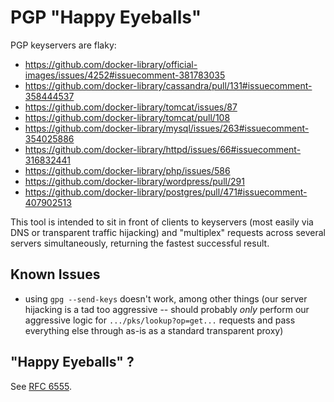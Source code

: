 # PGP "Happy Eyeballs"

PGP keyservers are flaky:

- https://github.com/docker-library/official-images/issues/4252#issuecomment-381783035
- https://github.com/docker-library/cassandra/pull/131#issuecomment-358444537
- https://github.com/docker-library/tomcat/issues/87
- https://github.com/docker-library/tomcat/pull/108
- https://github.com/docker-library/mysql/issues/263#issuecomment-354025886
- https://github.com/docker-library/httpd/issues/66#issuecomment-316832441
- https://github.com/docker-library/php/issues/586
- https://github.com/docker-library/wordpress/pull/291
- https://github.com/docker-library/postgres/pull/471#issuecomment-407902513

This tool is intended to sit in front of clients to keyservers (most easily via DNS or transparent traffic hijacking) and "multiplex" requests across several servers simultaneously, returning the fastest successful result.

## Known Issues

- using `gpg --send-keys` doesn't work, among other things (our server hijacking is a tad too aggressive -- should probably *only* perform our aggressive logic for `.../pks/lookup?op=get...` requests and pass everything else through as-is as a standard transparent proxy)

## "Happy Eyeballs" ?

See [RFC 6555](https://tools.ietf.org/html/rfc6555).
